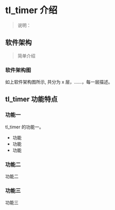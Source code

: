 # tl_timer 介绍

> 说明：

## 软件架构

> 简单介绍

### 软件架构图

<!-- ![tl_timer 软件架构图](./figures/framework.png) -->

如上软件架构图所示, 共分为 x 层，……，每一层描述。

## tl_timer 功能特点

### 功能一

tl_timer 的功能一。

- 功能
- 功能
- 功能

### 功能二

功能二

### 功能三

功能三
